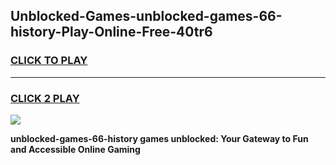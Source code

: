 
## Unblocked-Games-unblocked-games-66-history-Play-Online-Free-40tr6
<h3>
<a href="https://premium76.site?title=unblocked-games-66-history&ref=26A">CLICK TO PLAY</a></h3>
<hr>

<h3>
<a href="https://premium76.site?title=unblocked-games-66-history&ref=26A">CLICK 2 PLAY</a>
  
</h3>

<a href="https://premium76.site?title=unblocked-games-66-history&ref=26A"><img src="https://clearcache.store/games.png"></a>


**unblocked-games-66-history games unblocked: Your Gateway to Fun and Accessible Online Gaming**
